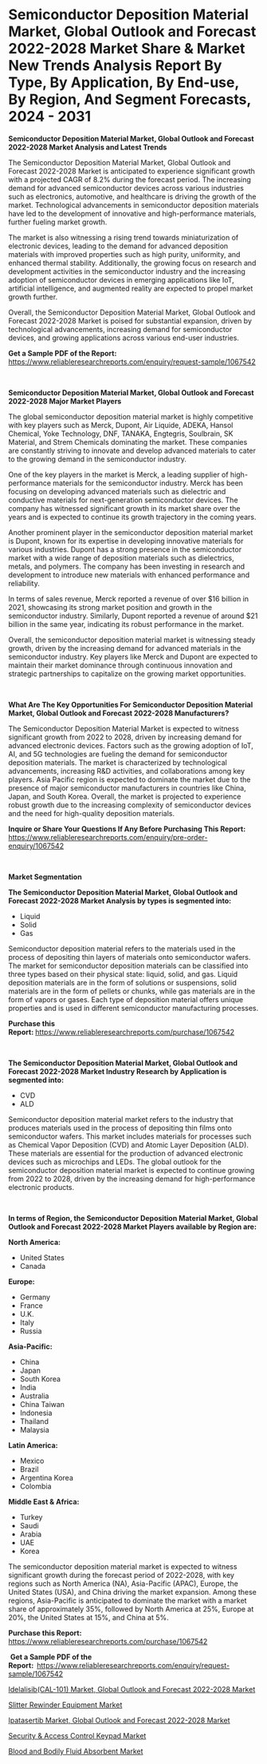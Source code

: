 <p><h1>Semiconductor Deposition Material Market, Global Outlook and Forecast 2022-2028 Market Share & Market New Trends Analysis Report By Type, By Application, By End-use, By Region, And Segment Forecasts, 2024 - 2031</h1></p><p><strong>Semiconductor Deposition Material Market, Global Outlook and Forecast 2022-2028 Market Analysis and Latest Trends</strong></p>
<p><p>The Semiconductor Deposition Material Market, Global Outlook and Forecast 2022-2028 Market is anticipated to experience significant growth with a projected CAGR of 8.2% during the forecast period. The increasing demand for advanced semiconductor devices across various industries such as electronics, automotive, and healthcare is driving the growth of the market. Technological advancements in semiconductor deposition materials have led to the development of innovative and high-performance materials, further fueling market growth.</p><p>The market is also witnessing a rising trend towards miniaturization of electronic devices, leading to the demand for advanced deposition materials with improved properties such as high purity, uniformity, and enhanced thermal stability. Additionally, the growing focus on research and development activities in the semiconductor industry and the increasing adoption of semiconductor devices in emerging applications like IoT, artificial intelligence, and augmented reality are expected to propel market growth further.</p><p>Overall, the Semiconductor Deposition Material Market, Global Outlook and Forecast 2022-2028 Market is poised for substantial expansion, driven by technological advancements, increasing demand for semiconductor devices, and growing applications across various end-user industries.</p></p>
<p><strong>Get a Sample PDF of the Report:&nbsp;</strong> <a href="https://www.reliableresearchreports.com/enquiry/request-sample/1067542">https://www.reliableresearchreports.com/enquiry/request-sample/1067542</a></p>
<p>&nbsp;</p>
<p><strong>Semiconductor Deposition Material Market, Global Outlook and Forecast 2022-2028 Major Market Players</strong></p>
<p><p>The global semiconductor deposition material market is highly competitive with key players such as Merck, Dupont, Air Liquide, ADEKA, Hansol Chemical, Yoke Technology, DNF, TANAKA, Engtegris, Soulbrain, SK Material, and Strem Chemicals dominating the market. These companies are constantly striving to innovate and develop advanced materials to cater to the growing demand in the semiconductor industry.</p><p>One of the key players in the market is Merck, a leading supplier of high-performance materials for the semiconductor industry. Merck has been focusing on developing advanced materials such as dielectric and conductive materials for next-generation semiconductor devices. The company has witnessed significant growth in its market share over the years and is expected to continue its growth trajectory in the coming years.</p><p>Another prominent player in the semiconductor deposition material market is Dupont, known for its expertise in developing innovative materials for various industries. Dupont has a strong presence in the semiconductor market with a wide range of deposition materials such as dielectrics, metals, and polymers. The company has been investing in research and development to introduce new materials with enhanced performance and reliability.</p><p>In terms of sales revenue, Merck reported a revenue of over $16 billion in 2021, showcasing its strong market position and growth in the semiconductor industry. Similarly, Dupont reported a revenue of around $21 billion in the same year, indicating its robust performance in the market.</p><p>Overall, the semiconductor deposition material market is witnessing steady growth, driven by the increasing demand for advanced materials in the semiconductor industry. Key players like Merck and Dupont are expected to maintain their market dominance through continuous innovation and strategic partnerships to capitalize on the growing market opportunities.</p></p>
<p>&nbsp;</p>
<p><strong>What Are The Key Opportunities For Semiconductor Deposition Material Market, Global Outlook and Forecast 2022-2028 Manufacturers?</strong></p>
<p><p>The Semiconductor Deposition Material Market is expected to witness significant growth from 2022 to 2028, driven by increasing demand for advanced electronic devices. Factors such as the growing adoption of IoT, AI, and 5G technologies are fueling the demand for semiconductor deposition materials. The market is characterized by technological advancements, increasing R&D activities, and collaborations among key players. Asia Pacific region is expected to dominate the market due to the presence of major semiconductor manufacturers in countries like China, Japan, and South Korea. Overall, the market is projected to experience robust growth due to the increasing complexity of semiconductor devices and the need for high-quality deposition materials.</p></p>
<p><strong>Inquire or Share Your Questions If Any Before Purchasing This Report:</strong> <a href="https://www.reliableresearchreports.com/enquiry/pre-order-enquiry/1067542">https://www.reliableresearchreports.com/enquiry/pre-order-enquiry/1067542</a></p>
<p>&nbsp;</p>
<p><strong>Market Segmentation</strong></p>
<p><strong>The Semiconductor Deposition Material Market, Global Outlook and Forecast 2022-2028 Market Analysis by types is segmented into:</strong></p>
<p><ul><li>Liquid</li><li>Solid</li><li>Gas</li></ul></p>
<p><p>Semiconductor deposition material refers to the materials used in the process of depositing thin layers of materials onto semiconductor wafers. The market for semiconductor deposition materials can be classified into three types based on their physical state: liquid, solid, and gas. Liquid deposition materials are in the form of solutions or suspensions, solid materials are in the form of pellets or chunks, while gas materials are in the form of vapors or gases. Each type of deposition material offers unique properties and is used in different semiconductor manufacturing processes.</p></p>
<p><strong>Purchase this Report:&nbsp;</strong><a href="https://www.reliableresearchreports.com/purchase/1067542">https://www.reliableresearchreports.com/purchase/1067542</a></p>
<p>&nbsp;</p>
<p><strong>The Semiconductor Deposition Material Market, Global Outlook and Forecast 2022-2028 Market Industry Research by Application is segmented into:</strong></p>
<p><ul><li>CVD</li><li>ALD</li></ul></p>
<p><p>Semiconductor deposition material market refers to the industry that produces materials used in the process of depositing thin films onto semiconductor wafers. This market includes materials for processes such as Chemical Vapor Deposition (CVD) and Atomic Layer Deposition (ALD). These materials are essential for the production of advanced electronic devices such as microchips and LEDs. The global outlook for the semiconductor deposition material market is expected to continue growing from 2022 to 2028, driven by the increasing demand for high-performance electronic products.</p></p>
<p>&nbsp;</p>
<p><strong>In terms of Region, the Semiconductor Deposition Material Market, Global Outlook and Forecast 2022-2028 Market Players available by Region are:</strong></p>
<p>
    <p> <strong> North America: </strong>
        <ul>
            <li>United States</li>
            <li>Canada</li>
        </ul>
        </p> 
    <p> <strong> Europe: </strong>
        <ul>
            <li>Germany</li>
            <li>France</li>
            <li>U.K.</li>
            <li>Italy</li>
            <li>Russia</li>
        </ul>
        </p> 
    <p> <strong> Asia-Pacific: </strong>
        <ul>
            <li>China</li>
            <li>Japan</li>
            <li>South Korea</li>
            <li>India</li>
            <li>Australia</li>
            <li>China Taiwan</li>
            <li>Indonesia</li>
            <li>Thailand</li>
            <li>Malaysia</li>
        </ul>
        </p> 
    <p> <strong> Latin America: </strong>
        <ul>
            <li>Mexico</li>
            <li>Brazil</li>
            <li>Argentina Korea</li>
            <li>Colombia</li>
        </ul>
        </p> 
    <p> <strong> Middle East & Africa: </strong>
        <ul>
            <li>Turkey</li>
            <li>Saudi</li>
            <li>Arabia</li>
            <li>UAE</li>
            <li>Korea</li>
        </ul>
    </p>
    </p>
<p><p>The semiconductor deposition material market is expected to witness significant growth during the forecast period of 2022-2028, with key regions such as North America (NA), Asia-Pacific (APAC), Europe, the United States (USA), and China driving the market expansion. Among these regions, Asia-Pacific is anticipated to dominate the market with a market share of approximately 35%, followed by North America at 25%, Europe at 20%, the United States at 15%, and China at 5%.</p></p>
<p><strong>Purchase this Report: </strong><a href="https://www.reliableresearchreports.com/purchase/1067542">https://www.reliableresearchreports.com/purchase/1067542</a></p>
<p>&nbsp;<strong>Get a Sample PDF of the Report:&nbsp;&nbsp;</strong><a href="https://www.reliableresearchreports.com/enquiry/request-sample/1067542">https://www.reliableresearchreports.com/enquiry/request-sample/1067542</a></p>
<p><strong></strong></p>
<p><p><a href="https://github.com/RichRobinson5/Market-Research-Report-List-3/blob/main/idelalisibcal-101-market-global-outlook-and-forecast-2022-2028-market.md">Idelalisib(CAL-101) Market, Global Outlook and Forecast 2022-2028 Market</a></p><p><a href="https://medium.com/@samanthamills76/slitter-rewinder-equipment-market-size-market-outlook-and-market-forecast-2024-to-2031-0ba152b08df9">Slitter Rewinder Equipment Market</a></p><p><a href="https://github.com/singletonthaxterkelliehr2df/Market-Research-Report-List-1/blob/main/ipatasertib-market-global-outlook-and-forecast-2022-2028-market.md">Ipatasertib Market, Global Outlook and Forecast 2022-2028 Market</a></p><p><a href="https://issuu.com/reportprime-2/docs/security-access-control-keypad-market-size-2030.pp">Security & Access Control Keypad Market</a></p><p><a href="https://issuu.com/reportprime-2/docs/blood-and-bodily-fluid-absorbent-market-size-2030.">Blood and Bodily Fluid Absorbent Market</a></p></p>